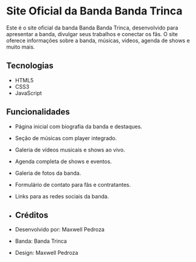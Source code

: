 # Site Oficial da Banda Banda Trinca

Este é o site oficial da banda Banda Banda Trinca, desenvolvido para apresentar a banda, divulgar seus trabalhos e conectar os fãs. O site oferece informações sobre a banda, músicas, vídeos, agenda de shows e muito mais.

## Tecnologias

* HTML5
* CSS3
* JavaScript

## Funcionalidades

* Página inicial com biografia da banda e destaques.
* Seção de músicas com player integrado.
* Galeria de vídeos musicais e shows ao vivo.
* Agenda completa de shows e eventos.
* Galeria de fotos da banda.
* Formulário de contato para fãs e contratantes.
* Links para as redes sociais da banda.

* ## Créditos

* Desenvolvido por: Maxwell Pedroza
* Banda: Banda Trinca
* Design: Maxwell Pedroza
